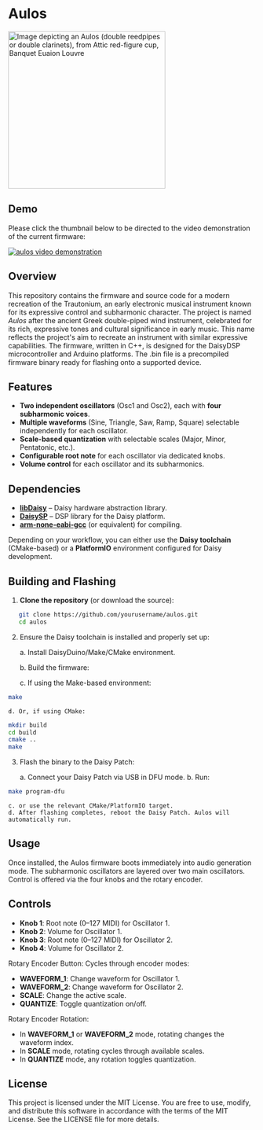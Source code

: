 # Aulos
<img src="https://upload.wikimedia.org/wikipedia/commons/4/41/Banquet_Euaion_Louvre_G467_n2_cropped.jpg" alt="Image depicting an Aulos (double reedpipes or double clarinets), from Attic red-figure cup, Banquet Euaion Louvre" width="320px"/>

## Demo

Please click the thumbnail below to be directed to the video demonstration of the current firmware: 

[![aulos video demonstration](http://i3.ytimg.com/vi/ZTuEySEleiw/hqdefault.jpg)](https://www.youtube.com/watch?v=ZTuEySEleiw?si=39wRLsX7yXqIgUet)  

## Overview

This repository contains the firmware and source code for a modern recreation of the Trautonium, an early electronic musical instrument known for its expressive control and subharmonic character. The project is named _Aulos_ after the ancient Greek double-piped wind instrument, celebrated for its rich, expressive tones and cultural significance in early music. This name reflects the project's aim to recreate an instrument with similar expressive capabilities. The firmware, written in C++, is designed for the DaisyDSP microcontroller and Arduino platforms. The .bin file is a precompiled firmware binary ready for flashing onto a supported device.

## Features

- **Two independent oscillators** (Osc1 and Osc2), each with **four subharmonic voices**.  
- **Multiple waveforms** (Sine, Triangle, Saw, Ramp, Square) selectable independently for each oscillator.  
- **Scale-based quantization** with selectable scales (Major, Minor, Pentatonic, etc.).  
- **Configurable root note** for each oscillator via dedicated knobs.  
- **Volume control** for each oscillator and its subharmonics.  

## Dependencies

- **[libDaisy](https://github.com/electro-smith/libDaisy)** – Daisy hardware abstraction library.  
- **[DaisySP](https://github.com/electro-smith/DaisySP)** – DSP library for the Daisy platform.  
- **[arm-none-eabi-gcc](https://developer.arm.com/tools-and-software/open-source-software/developer-tools/gnu-toolchain/gnu-rm)** (or equivalent) for compiling.  

Depending on your workflow, you can either use the **Daisy toolchain** (CMake-based) or a **PlatformIO** environment configured for Daisy development.

## Building and Flashing

1. **Clone the repository** (or download the source):
```bash
   git clone https://github.com/yourusername/aulos.git
   cd aulos
```
2. Ensure the Daisy toolchain is installed and properly set up:
    
    a. Install DaisyDuino/Make/CMake environment.
    
    b. Build the firmware:
    
    c. If using the Make-based environment:

```bash
make
```

    d. Or, if using CMake:

```bash
mkdir build
cd build
cmake ..
make
```

3. Flash the binary to the Daisy Patch:

    a. Connect your Daisy Patch via USB in DFU mode.
    b. Run:

```bash
make program-dfu
```

    c. or use the relevant CMake/PlatformIO target.
    d. After flashing completes, reboot the Daisy Patch. Aulos will automatically run.

## Usage

Once installed, the Aulos firmware boots immediately into audio generation mode. The subharmonic oscillators are layered over two main oscillators. Control is offered via the four knobs and the rotary encoder.

## Controls
- **Knob 1**: Root note (0–127 MIDI) for Oscillator 1.
- **Knob 2**: Volume for Oscillator 1.
- **Knob 3**: Root note (0–127 MIDI) for Oscillator 2.
- **Knob 4**: Volume for Oscillator 2.

Rotary Encoder Button: Cycles through encoder modes:

- **WAVEFORM_1**: Change waveform for Oscillator 1.
- **WAVEFORM_2**: Change waveform for Oscillator 2.
- **SCALE**: Change the active scale.
- **QUANTIZE**: Toggle quantization on/off.

Rotary Encoder Rotation:
- In **WAVEFORM_1** or **WAVEFORM_2** mode, rotating changes the waveform index.
- In **SCALE** mode, rotating cycles through available scales.
- In **QUANTIZE** mode, any rotation toggles quantization.

## License
This project is licensed under the MIT License. You are free to use, modify, and distribute this software in accordance with the terms of the MIT License. See the LICENSE file for more details.